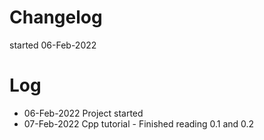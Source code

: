 # Changelog
started 06-Feb-2022

# Log
- 06-Feb-2022 Project started
- 07-Feb-2022 Cpp tutorial - Finished reading 0.1 and 0.2